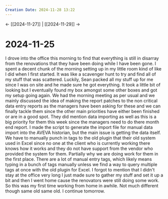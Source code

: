 ```yaml
---
Creation Date: 2024-11-28 13:22
---
```


<- [[2024-11-27]] | [[2024-11-29]]  ->

# 2024-11-25
I drove into the office this morning to find that everything is still in
disarray from the renovations that they have been doing while I have been gone.
I spent a decent chunk of the morning setting up in my little room kind of like
I did when I first started. It was like a scavenger hunt to try and find all of
my stuff that was scattered. Luckily, Sean packed all my stuff up for me since I
was on site and he made sure he got everything. It took a little bit of looking
but I eventually found my box amongst some other boxes and got my setup going
again. We had the morning meeting as per usual and we mainly discussed the idea
of making the report patches to the non critical data entry reports as the
managers have been asking for these and we can finally tackle them since the
other main priorities have either been finished or are in a good spot. They did
mention data importing as well as this is a big priority for them this week
since the managers need to do there month end report. I made the script to
generate the import file for manual data import into the AVEVA historian, but
the main issue is getting the data itself. We have to manually punch in tags to
the old plugin that their old system used in Excel since no one at the client
who is currently working there knows how it works and they do not have support
from the vendor who provided the system for them. Partially why we are doing
work for them in the first place. There are a lot of manual entry tags, which
likely means typing in a bunch of tags manually unless we find a way to query
multiple tags at once with the old plugin for Excel. I forgot to mention that I
didn't stay at the office very long I just made sure to gather my stuff and set
it up a bit and then I went home cause the renovators were still doing some
work. So this was my first time working from home in awhile. Not much different
though same old same old. I continue tomorrow.